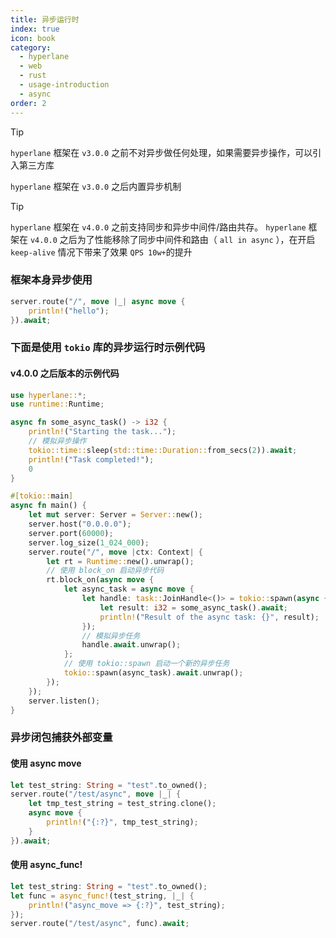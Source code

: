 ```yaml
---
title: 异步运行时
index: true
icon: book
category:
  - hyperlane
  - web
  - rust
  - usage-introduction
  - async
order: 2
---
```


<Share colorful />

> [!tip]
>
> `hyperlane` 框架在 `v3.0.0` 之前不对异步做任何处理，如果需要异步操作，可以引入第三方库
>
> `hyperlane` 框架在 `v3.0.0` 之后内置异步机制

> [!tip]
>
> `hyperlane` 框架在 `v4.0.0` 之前支持同步和异步中间件/路由共存。
> `hyperlane` 框架在 `v4.0.0` 之后为了性能移除了同步中间件和路由（ `all in async` ），在开启 `keep-alive` 情况下带来了效果 `QPS 10w+`的提升

### 框架本身异步使用

```rust
server.route("/", move |_| async move {
    println!("hello");
}).await;
```

### 下面是使用 `tokio` 库的异步运行时示例代码

#### v4.0.0 之后版本的示例代码

```rust
use hyperlane::*;
use runtime::Runtime;

async fn some_async_task() -> i32 {
    println!("Starting the task...");
    // 模拟异步操作
    tokio::time::sleep(std::time::Duration::from_secs(2)).await;
    println!("Task completed!");
    0
}

#[tokio::main]
async fn main() {
    let mut server: Server = Server::new();
    server.host("0.0.0.0");
    server.port(60000);
    server.log_size(1_024_000);
    server.route("/", move |ctx: Context| {
        let rt = Runtime::new().unwrap();
        // 使用 block_on 启动异步代码
        rt.block_on(async move {
            let async_task = async move {
                let handle: task::JoinHandle<()> = tokio::spawn(async {
                    let result: i32 = some_async_task().await;
                    println!("Result of the async task: {}", result);
                });
                // 模拟异步任务
                handle.await.unwrap();
            };
            // 使用 tokio::spawn 启动一个新的异步任务
            tokio::spawn(async_task).await.unwrap();
        });
    });
    server.listen();
}
```

### 异步闭包捕获外部变量

#### 使用 async move

```rust
let test_string: String = "test".to_owned();
server.route("/test/async", move |_| {
    let tmp_test_string = test_string.clone();
    async move {
        println!("{:?}", tmp_test_string);
    }
}).await;
```

#### 使用 async_func!

```rust
let test_string: String = "test".to_owned();
let func = async_func!(test_string, |_| {
    println!("async_move => {:?}", test_string);
});
server.route("/test/async", func).await;
```

<Bottom />
